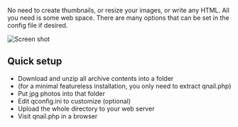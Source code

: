 No need to create thumbnails, or resize your images, or write any HTML. All you need is some web space. There are many options that can be set in the config file if desired.

![Screen shot](http://quicknail.foodnotblogs.com/screenshot.png)

Quick setup
-----------

  * Download and unzip all archive contents into a folder
  * (for a minimal featureless installation, you only need to extract qnail.php)
  * Put jpg photos into that folder
  * Edit qconfig.ini to customize (optional)
  * Upload the whole directory to your web server
  * Visit qnail.php in a browser

